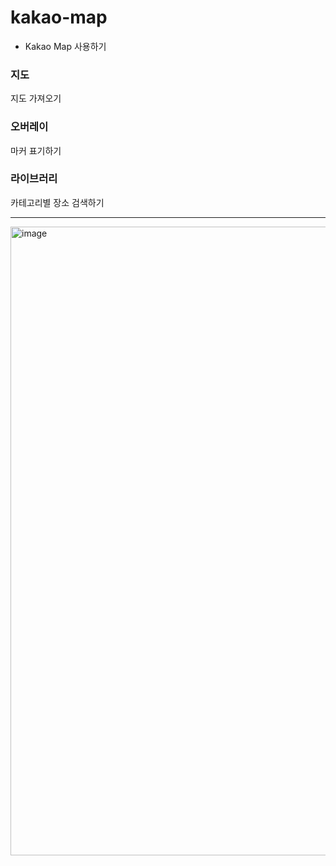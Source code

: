# kakao-map
- Kakao Map 사용하기

### 지도
 지도 가져오기

### 오버레이
 마커 표기하기

### 라이브러리
 카테고리별 장소 검색하기

<hr>
<img width="1006" alt="image" src="https://github.com/joy3968/kakao-map/assets/69666784/fc7da818-175e-430d-b2c3-8d4a085e1457">
